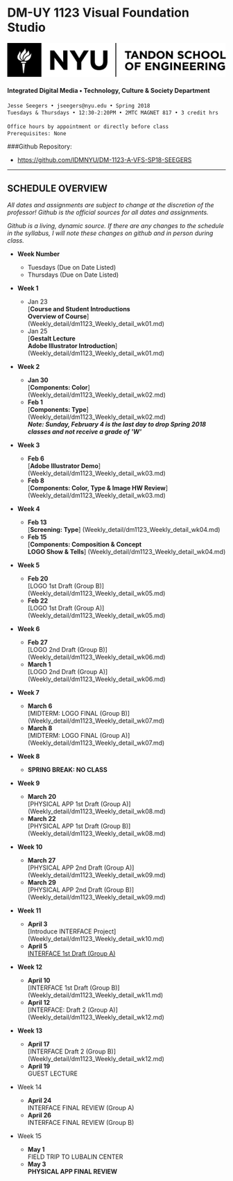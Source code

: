 # DM-UY 1123 Visual Foundation Studio

![NYU](projects/nyu_soe_logo.png)
#### Integrated Digital Media • Technology, Culture & Society Department 

    Jesse Seegers • jseegers@nyu.edu • Spring 2018 
    Tuesdays & Thursdays • 12:30-2:20PM • 2MTC MAGNET 817 • 3 credit hrs

    Office hours by appointment or directly before class 
    Prerequisites: None
   
###Github Repository: 
* https://github.com/IDMNYU/DM-1123-A-VFS-SP18-SEEGERS

---

## SCHEDULE OVERVIEW

*All dates and assignments are subject to change at the discretion of the professor! Github is the official sources for all dates and assignments.* 

*Github is a living, dynamic source. If there are any changes to the schedule in the syllabus, I will note these changes on github and in person during class.*

- **Week Number**
    - Tuesdays (Due on Date Listed)
    - Thursdays (Due on Date Listed)

- **Week 1**  
    - Jan 23  
	[**Course and Student Introductions   
	Overview of Course**]
	(Weekly_detail/dm1123_Weekly_detail_wk01.md)  
    - Jan 25  
	[__Gestalt Lecture    
	Adobe Illustrator Introduction__]
	(Weekly_detail/dm1123_Weekly_detail_wk01.md)
	
- **Week 2**  
    - **Jan 30**  
	[__Components: Color__]
	(Weekly_detail/dm1123_Weekly_detail_wk02.md)  
    - **Feb 1**  
	[__Components: Type__]
	(Weekly_detail/dm1123_Weekly_detail_wk02.md)  
	___Note: Sunday, February 4 is the last day to drop Spring 2018 classes and not receive a grade of 'W'___ 
	
- **Week 3** 
    - **Feb 6**  
	[__Adobe Illustrator Demo__]
	(Weekly_detail/dm1123_Weekly_detail_wk03.md)  
    - **Feb 8**  
	[__Components: Color, Type & Image HW Review__]
	(Weekly_detail/dm1123_Weekly_detail_wk03.md)  

- **Week 4**
    - **Feb 13**  
	[__Screening: Type__]
	(Weekly_detail/dm1123_Weekly_detail_wk04.md)  
    - **Feb 15**  
	[__Components: Composition & Concept__  
	__LOGO Show & Tells__]
	(Weekly_detail/dm1123_Weekly_detail_wk04.md)
	
- **Week 5**
    - **Feb 20**  
	[LOGO 1st Draft (Group B)]
	(Weekly_detail/dm1123_Weekly_detail_wk05.md)
    - **Feb 22**  
	[LOGO 1st Draft (Group A)]
	(Weekly_detail/dm1123_Weekly_detail_wk05.md)
	
- **Week 6**
    - **Feb 27**  
	[LOGO 2nd Draft (Group B)]
	(Weekly_detail/dm1123_Weekly_detail_wk06.md) 
    - **March 1**  
	[LOGO 2nd Draft (Group A)]
	(Weekly_detail/dm1123_Weekly_detail_wk06.md)
	
- **Week 7** 
    - **March 6**  
    [MIDTERM: LOGO FINAL (Group B)]
	(Weekly_detail/dm1123_Weekly_detail_wk07.md)
    - **March 8**  
	[MIDTERM: LOGO FINAL (Group A)]
	(Weekly_detail/dm1123_Weekly_detail_wk07.md)

- **Week 8**  
    - **SPRING BREAK: NO CLASS**

- **Week 9**
    - **March 20**    
 	[PHYSICAL APP 1st Draft (Group A)]
	(Weekly_detail/dm1123_Weekly_detail_wk08.md)  
    - **March 22**  
	[PHYSICAL APP 1st Draft (Group B)]
	(Weekly_detail/dm1123_Weekly_detail_wk08.md)

- **Week 10**
    - **March 27**  
	[PHYSICAL APP 2nd Draft (Group A)]
	(Weekly_detail/dm1123_Weekly_detail_wk09.md) 
    - **March 29**  
    [PHYSICAL APP 2nd Draft (Group B)]	(Weekly_detail/dm1123_Weekly_detail_wk09.md) 
    
- **Week 11**
    - **April 3**  
	[Introduce INTERFACE Project]
	(Weekly_detail/dm1123_Weekly_detail_wk10.md) 
    - **April 5**  
	[INTERFACE 1st Draft (Group A)](Weekly_detail/dm1123_Weekly_detail_wk10.md) 
	
- **Week 12**
    - **April 10**  
    [INTERFACE 1st Draft (Group B)]
	(Weekly_detail/dm1123_Weekly_detail_wk11.md)   
    - **April 12**  
    [INTERFACE: Draft 2 (Group A)]
	(Weekly_detail/dm1123_Weekly_detail_wk12.md)
	
- **Week 13**
    - **April 17**  
	[INTERFACE Draft 2 (Group B)]
	(Weekly_detail/dm1123_Weekly_detail_wk12.md) 
    - **April 19**  
    GUEST LECTURE 
    	
- Week 14
    - **April 24**   
	INTERFACE FINAL REVIEW (Group A) 
	- **April 26**  
	INTERFACE FINAL REVIEW (Group B)

- Week 15
    - **May 1**    
	FIELD TRIP TO LUBALIN CENTER 
    - **May 3**  
	**PHYSICAL APP FINAL REVIEW** 